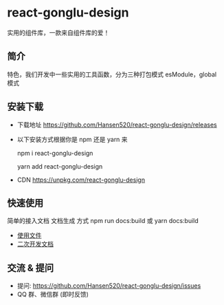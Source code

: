# react-gonglu-design

实用的组件库，一款来自组件库的爱！

## 简介

特色，我们开发中一些实用的工具函数，分为三种打包模式 esModule，global 模式

## 安装下载

- 下载地址 https://github.com/Hansen520/react-gonglu-design/releases

- 以下安装方式根据你是 npm 还是 yarn 来

  npm i react-gonglu-design

  yarn add react-gonglu-design

- CDN https://unpkg.com/react-gonglu-design

## 快速使用

简单的接入文档
文档生成 方式 npm run docs:build 或 yarn docs:build

- [使用文件](./doc/use/PEADME.md)
- [二次开发文档](./doc/dev/README.md)

## 交流 & 提问

- 提问: https://github.com/Hansen520/react-gonglu-design/issues
- QQ 群、微信群 (即时反馈)
